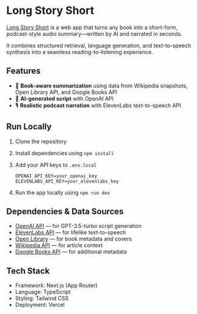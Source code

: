 # Long Story Short
[Long Story Short](https://long-story-short-theta.vercel.app/) is a web app that turns any book into a short-form, podcast-style audio summary—written by AI and narrated in seconds.

It combines structured retrieval, language generation, and text-to-speech synthesis into a seamless reading-to-listening experience.


## Features

- 🔎 **Book-aware summarization** using data from Wikipedia snapshots, Open Library API, and Google Books API
- 🧠 **AI-generated script** with OpenAI API
- 🎙️ **Realistic podcast narration** with ElevenLabs text-to-speech API


## Run Locally

1. Clone the repository
2. Install dependencies using `npm install`
3. Add your API keys to `.env.local`
   
   ```
   OPENAI_API_KEY=your_openai_key
   ELEVENLABS_API_KEY=your_elevenlabs_key
   ```
4. Run the app locally using `npm run dev`
   
   
## Dependencies & Data Sources

- [OpenAI API](https://platform.openai.com/) — for GPT-3.5-turbo script generation  
- [ElevenLabs API](https://www.elevenlabs.io/) — for lifelike text-to-speech  
- [Open Library](https://openlibrary.org/) — for book metadata and covers  
- [Wikipedia API](https://www.mediawiki.org/wiki/API:Main_page) — for article context  
- [Google Books API](https://developers.google.com/books) — for additional metadata  


## Tech Stack

- Framework: Next.js (App Router)
- Language: TypeScript  
- Styling: Tailwind CSS 
- Deployment: Vercel  
